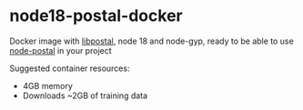 # node18-postal-docker
Docker image with [libpostal](https://github.com/openvenues/libpostal), node 18 and node-gyp, ready to be able to use [node-postal](https://github.com/openvenues/node-postal) in your project

Suggested container resources:

- 4GB memory
- Downloads ~2GB of training data
